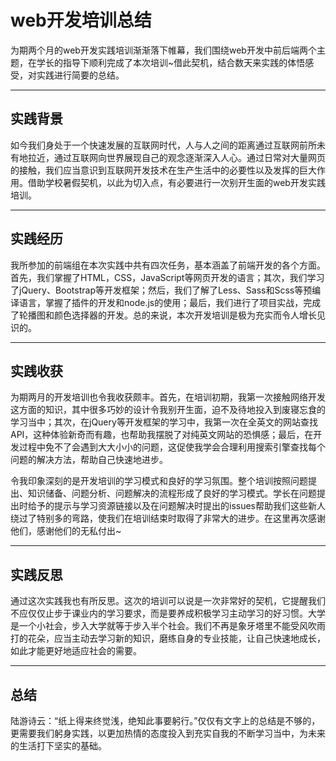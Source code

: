 # web开发培训总结

为期两个月的web开发实践培训渐渐落下帷幕，我们围绕web开发中前后端两个主题，在学长的指导下顺利完成了本次培训~借此契机，结合数天来实践的体悟感受，对实践进行简要的总结。
 
---
## 实践背景
如今我们身处于一个快速发展的互联网时代，人与人之间的距离通过互联网前所未有地拉近，通过互联网向世界展现自己的观念逐渐深入人心。通过日常对大量网页的接触，我们应当意识到互联网开发技术在生产生活中的必要性以及发挥的巨大作用。借助学校暑假契机，以此为切入点，有必要进行一次别开生面的web开发实践培训。　　

--- 
## 实践经历
我所参加的前端组在本次实践中共有四次任务，基本涵盖了前端开发的各个方面。首先，我们掌握了HTML，CSS，JavaScript等网页开发的语言；其次，我们学习了jQuery、Bootstrap等开发框架；然后，我们了解了Less、Sass和Scss等预编译语言，掌握了插件的开发和node.js的使用；最后，我们进行了项目实战，完成了轮播图和颜色选择器的开发。总的来说，本次开发培训是极为充实而令人增长见识的。
 
---
## 实践收获
为期两月的开发培训也令我收获颇丰。首先，在培训初期，我第一次接触网络开发这方面的知识，其中很多巧妙的设计令我别开生面，迫不及待地投入到废寝忘食的学习当中；其次，在jQuery等开发框架的学习中，我第一次在全英文的网站查找API，这种体验新奇而有趣，也帮助我摆脱了对纯英文网站的恐惧感；最后，在开发过程中免不了会遇到大大小小的问题，这促使我学会合理利用搜索引擎查找每个问题的解决方法，帮助自己快速地进步。
 
令我印象深刻的是开发培训的学习模式和良好的学习氛围。整个培训按照问题提出、知识储备、问题分析、问题解决的流程形成了良好的学习模式。学长在问题提出时给予的提示与学习资源链接以及在问题解决时提出的issues帮助我们这些新人绕过了特别多的弯路，使我们在培训结束时取得了非常大的进步。在这里再次感谢他们，感谢他们的无私付出~

---
## 实践反思
通过这次实践我也有所反思。这次的培训可以说是一次非常好的契机，它提醒我们不应仅仅止步于课业内的学习要求，而是要养成积极学习主动学习的好习惯。大学是一个小社会，步入大学就等于步入半个社会。我们不再是象牙塔里不能受风吹雨打的花朵，应当主动去学习新的知识，磨练自身的专业技能，让自己快速地成长，如此才能更好地适应社会的需要。

---
## 总结
陆游诗云：“纸上得来终觉浅，绝知此事要躬行。”仅仅有文字上的总结是不够的，更需要我们躬身实践，以更加热情的态度投入到充实自我的不断学习当中，为未来的生活打下坚实的基础。
